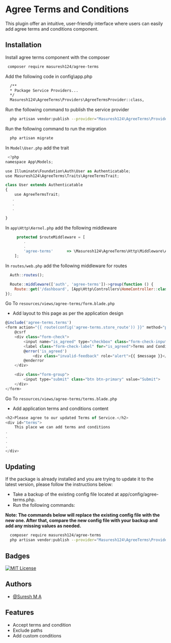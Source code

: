 
# Agree Terms and Conditions
This plugin offer an intuitive, user-friendly interface where users can easily add agree terms and conditions component.


## Installation

Install agree terms component with the composer
```bash
 composer require masuresh124/agree-terms
```
Add the following code in config\app.php
```bash
  /**
  * Package Service Providers...
  */
  Masuresh124\AgreeTerms\Providers\AgreeTermsProvider::class,
```
Run the following command to publish the service provider
```bash
  php artisan vendor:publish --provider="Masuresh124\AgreeTerms\Providers\AgreeTermsProvider"
```

Run the following command to run the migration 
```bash
  php artisan migrate
```
 


In `Model\User.php` add the trait 
```javascript
 <?php
namespace App\Models;

use Illuminate\Foundation\Auth\User as Authenticatable;
use Masuresh124\AgreeTerms\Traits\AgreeTermsTrait;

class User extends Authenticatable
{
    use AgreeTermsTrait;
   .
   .
   .

}
```
In `app\Http\Kernel.php` add the following middleware 
```javascript
     protected $routeMiddleware = [
        .
        .
        'agree-terms'      => \Masuresh124\AgreeTerms\Http\Middleware\AgreeTermsMiddleware::class,
    ];
```

In `routes/web.php` add the following middleware for routes
```javascript
  Auth::routes();

  Route::middleware(['auth', 'agree-terms'])->group(function () {
    Route::get('/dashboard', [App\Http\Controllers\HomeController::class, 'index'])->name('dashboard');
});
```

Go To `resources/views/agree-terms/form.blade.php`
- Add layout to this page as per the application design
```javascript
@include('agree-terms.terms')
<form action="{{ route(config('agree-terms.store_route')) }}" method="post">
    @csrf
    <div class="form-check">
        <input name="is_agreed" type="checkbox" class="form-check-input" id="is_agreed">
        <label class="form-check-label" for="is_agreed">Terms and Conditions</label>
        @error('is_agreed')
            <div class="invalid-feedback" role="alert">{{ $message }}</div>
        @enderror
    </div>

    <div class="form-group">
        <input type="submit" class="btn btn-primary" value="Submit">
    </div>
</form>
```

Go To `resources/views/agree-terms/terms.blade.php`
- Add application terms and conditions content
```javascript
<h2>Please agree to our updated Terms of Service.</h2>
<div id="terms">
    This place we can add terms and conditions
.
.
.
.
</div>

```
## Updating 
If the package is already installed and you are trying to update it to the latest version, please follow the instructions below:

 - Take a backup of the existing config file located at app/config/agree-terms.php.
 - Run the following commands:

 <p><b>Note: The commands below will replace the existing config file with the new one. After that, compare the new config file with your backup and add any missing values as needed.</b></p>
 
```bash
  composer require masuresh124/agree-terms
  php artisan vendor:publish --provider="Masuresh124\AgreeTerms\Providers\AgreeTermsProvider"  --tag="agree-terms" --force

```

## Badges
[![MIT License](https://img.shields.io/badge/License-MIT-green.svg)](https://choosealicense.com/licenses/mit/)

## Authors
- [@Suresh M A](https://github.com/masuresh124)

## Features

- Accept terms and condition
- Exclude paths
- Add custom conditions
 

